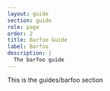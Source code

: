 ```yaml
---
layout: guide
section: guide
role: page 
order: 2
title: Barfoo Guide
label: Barfoo
description: |
  The barfoo guide
---
```


This is the guides/barfoo section 

